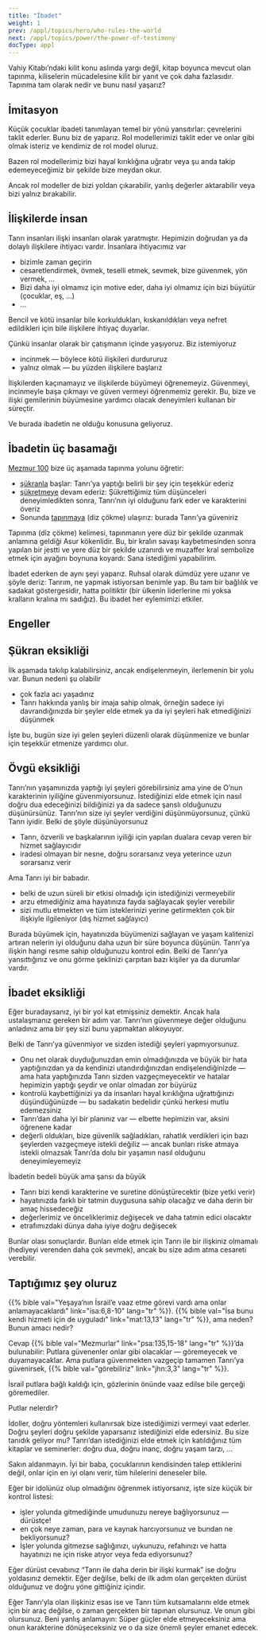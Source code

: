 ```yaml
---
title: "İbadet"
weight: 1
prev: /appl/topics/hero/who-rules-the-world
next: /appl/topics/power/the-power-of-testimony
docType: appl
---
```


Vahiy Kitabı’ndaki kilit konu aslında yargı değil, kitap boyunca mevcut olan tapınma, kiliselerin mücadelesine kilit bir yanıt ve çok daha fazlasıdır. Tapınma tam olarak nedir ve bunu nasıl yaşarız?

## İmitasyon

<a name="0b73"></a>
Küçük çocuklar ibadeti tanımlayan temel bir yönü yansıtırlar: çevrelerini taklit ederler. Bunu biz de yaparız. Rol modellerimizi taklit eder ve onlar gibi olmak isteriz ve kendimiz de rol model oluruz.

Bazen rol modellerimiz bizi hayal kırıklığına uğratır veya şu anda takip edemeyeceğimiz bir şekilde bize meydan okur.

Ancak rol modeller de bizi yoldan çıkarabilir, yanlış değerler aktarabilir veya bizi yalnız bırakabilir.

## İlişkilerde insan

<a name="1355"></a>
Tanrı insanları ilişki insanları olarak yaratmıştır. Hepimizin doğrudan ya da dolaylı ilişkilere ihtiyacı vardır. İnsanlara ihtiyacımız var

- bizimle zaman geçirin
- cesaretlendirmek, övmek, teselli etmek, sevmek, bize güvenmek, yön vermek, …
- Bizi daha iyi olmamız için motive eder, daha iyi olmamız için bizi büyütür (çocuklar, eş, …)
- …

Bencil ve kötü insanlar bile korkuldukları, kıskanıldıkları veya nefret edildikleri için bile ilişkilere ihtiyaç duyarlar.

Çünkü insanlar olarak bir çatışmanın içinde yaşıyoruz. Biz istemiyoruz

- incinmek — böylece kötü ilişkileri durdururuz
- yalnız olmak — bu yüzden ilişkilere başlarız

İlişkilerden kaçınamayız ve ilişkilerde büyümeyi öğrenemeyiz. Güvenmeyi, incinmeyle başa çıkmayı ve güven vermeyi öğrenmemiz gerekir. Bu, bize ve ilişki gemilerinin büyümesine yardımcı olacak deneyimleri kullanan bir süreçtir.

Ve burada ibadetin ne olduğu konusuna geliyoruz.

## İbadetin üç basamağı

<a name="ce8d"></a>
[Mezmur 100](https://biblehub.com/interlinear/psalms/100-4.htm) bize üç aşamada tapınma yolunu öğretir:

- [şükranla](https://biblehub.com/hebrew/8426.htm) başlar: Tanrı’ya yaptığı belirli bir şey için teşekkür ederiz
- [şükretmeye](https://biblehub.com/hebrew/8416.htm) devam ederiz: Şükrettiğimiz tüm düşünceleri deneyimledikten sonra, Tanrı’nın iyi olduğunu fark eder ve karakterini överiz
- Sonunda [tapınmaya](https://biblehub.com/hebrew/1288.htm) (diz çökme) ulaşırız: burada Tanrı’ya güveniriz

Tapınma (diz çökme) kelimesi, tapınmanın yere düz bir şekilde uzanmak anlamına geldiği Asur kökenlidir. Bu, bir kralın savaşı kaybetmesinden sonra yapılan bir jestti ve yere düz bir şekilde uzanırdı ve muzaffer kral sembolize etmek için ayağını boynuna koyardı: Sana istediğimi yapabilirim.

İbadet ederken de aynı şeyi yaparız. Ruhsal olarak dümdüz yere uzanır ve şöyle deriz: Tanrım, ne yapmak istiyorsan benimle yap. Bu tam bir bağlılık ve sadakat göstergesidir, hatta politiktir (bir ülkenin liderlerine mi yoksa kralların kralına mı sadığız). Bu ibadet her eylemimizi etkiler.

## Engeller

<a name="0f60"></a>

## Şükran eksikliği

<a name="cda2"></a>
İlk aşamada takılıp kalabilirsiniz, ancak endişelenmeyin, ilerlemenin bir yolu var. Bunun nedeni şu olabilir

- çok fazla acı yaşadınız
- Tanrı hakkında yanlış bir imaja sahip olmak, örneğin sadece iyi davrandığınızda bir şeyler elde etmek ya da iyi şeyleri hak etmediğinizi düşünmek

İşte bu, bugün size iyi gelen şeyleri düzenli olarak düşünmenize ve bunlar için teşekkür etmenize yardımcı olur.

## Övgü eksikliği

<a name="5cbd"></a>
Tanrı’nın yaşamınızda yaptığı iyi şeyleri görebilirsiniz ama yine de O’nun karakterinin iyiliğine güvenmiyorsunuz. İstediğinizi elde etmek için nasıl doğru dua edeceğinizi bildiğinizi ya da sadece şanslı olduğunuzu düşünürsünüz. Tanrı’nın size iyi şeyler verdiğini düşünmüyorsunuz, çünkü Tanrı iyidir. Belki de şöyle düşünüyorsunuz

- Tanrı, özverili ve başkalarının iyiliği için yapılan dualara cevap veren bir hizmet sağlayıcıdır
- iradesi olmayan bir nesne, doğru sorarsanız veya yeterince uzun sorarsanız verir

Ama Tanrı iyi bir babadır.

- belki de uzun süreli bir etkisi olmadığı için istediğinizi vermeyebilir
- arzu etmediğiniz ama hayatınıza fayda sağlayacak şeyler verebilir
- sizi mutlu etmekten ve tüm isteklerinizi yerine getirmekten çok bir ilişkiyle ilgileniyor (dış hizmet sağlayıcı)

Burada büyümek için, hayatınızda büyümenizi sağlayan ve yaşam kalitenizi artıran nelerin iyi olduğunu daha uzun bir süre boyunca düşünün. Tanrı’ya ilişkin hangi resme sahip olduğunuzu kontrol edin. Belki de Tanrı’ya yansıttığınız ve onu görme şeklinizi çarpıtan bazı kişiler ya da durumlar vardır.

## İbadet eksikliği

<a name="3e06"></a>
Eğer buradaysanız, iyi bir yol kat etmişsiniz demektir. Ancak hala ustalaşmanız gereken bir adım var. Tanrı’nın güvenmeye değer olduğunu anladınız ama bir şey sizi bunu yapmaktan alıkoyuyor.

Belki de Tanrı’ya güvenmiyor ve sizden istediği şeyleri yapmıyorsunuz.

- Onu net olarak duyduğunuzdan emin olmadığınızda ve büyük bir hata yaptığınızdan ya da kendinizi utandırdığınızdan endişelendiğinizde — ama hata yaptığınızda Tanrı sizden vazgeçmeyecektir ve hatalar hepimizin yaptığı şeydir ve onlar olmadan zor büyürüz
- kontrolü kaybettiğinizi ya da insanları hayal kırıklığına uğrattığınızı düşündüğünüzde — bu sadakatin bedelidir çünkü herkesi mutlu edemezsiniz
- Tanrı’dan daha iyi bir planınız var — elbette hepimizin var, aksini öğrenene kadar
- değerli oldukları, bize güvenlik sağladıkları, rahatlık verdikleri için bazı şeylerden vazgeçmeye istekli değiliz — ancak bunları riske atmaya istekli olmazsak Tanrı’da dolu bir yaşamın nasıl olduğunu deneyimleyemeyiz

İbadetin bedeli büyük ama şansı da büyük

- Tanrı bizi kendi karakterine ve suretine dönüştürecektir (bize yetki verir)
- hayatınızda farklı bir tatmin duygusuna sahip olacağız ve daha derin bir amaç hissedeceğiz
- değerlerimiz ve önceliklerimiz değişecek ve daha tatmin edici olacaktır
- etrafımızdaki dünya daha iyiye doğru değişecek

Bunlar olası sonuçlardır. Bunları elde etmek için Tanrı ile bir ilişkiniz olmamalı (hediyeyi verenden daha çok sevmek), ancak bu size adım atma cesareti verebilir.

## Taptığımız şey oluruz

<a name="a481"></a>
{{% bible val="Yeşaya’nın İsrail’e vaaz etme görevi vardı ama onlar anlamayacaklardı" link="isa:6,8-10" lang="tr" %}}. {{% bible val="İsa bunu kendi hizmeti için de uyguladı" link="mat:13,13" lang="tr" %}}, ama neden? Bunun amacı nedir?

Cevap {{% bible val="Mezmurlar" link="psa:135,15-18" lang="tr" %}}’da bulunabilir: Putlara güvenenler onlar gibi olacaklar — göremeyecek ve duyamayacaklar. Ama putlara güvenmekten vazgeçip tamamen Tanrı’ya güvenirsek, {{% bible val="görebiliriz" link="jhn:3,3" lang="tr" %}}.

İsrail putlara bağlı kaldığı için, gözlerinin önünde vaaz edilse bile gerçeği göremediler.

Putlar nelerdir?

İdoller, doğru yöntemleri kullanırsak bize istediğimizi vermeyi vaat ederler. Doğru şeyleri doğru şekilde yaparsanız istediğinizi elde edersiniz. Bu size tanıdık geliyor mu? Tanrı’dan istediğinizi elde etmek için katıldığınız tüm kitaplar ve seminerler: doğru dua, doğru inanç, doğru yaşam tarzı, …

Sakın aldanmayın. İyi bir baba, çocuklarının kendisinden talep ettiklerini değil, onlar için en iyi olanı verir, tüm hilelerini deneseler bile.

Eğer bir idolünüz olup olmadığını öğrenmek istiyorsanız, işte size küçük bir kontrol listesi:

- işler yolunda gitmediğinde umudunuzu nereye bağlıyorsunuz — dürüstçe!
- en çok neye zaman, para ve kaynak harcıyorsunuz ve bundan ne bekliyorsunuz?
- İşler yolunda gitmezse sağlığınızı, uykunuzu, refahınızı ve hatta hayatınızı ne için riske atıyor veya feda ediyorsunuz?

Eğer dürüst cevabınız “Tanrı ile daha derin bir ilişki kurmak” ise doğru yoldasınız demektir. Eğer değilse, belki de ilk adım olan gerçekten dürüst olduğunuz ve doğru yöne gittiğiniz içindir.

Eğer Tanrı’yla olan ilişkiniz esas ise ve Tanrı tüm kutsamalarını elde etmek için bir araç değilse, o zaman gerçekten bir tapınan olursunuz. Ve onun gibi olursunuz. Beni yanlış anlamayın: Süper güçler elde etmeyeceksiniz ama onun karakterine dönüşeceksiniz ve o da size önemli şeyler emanet edecek.


